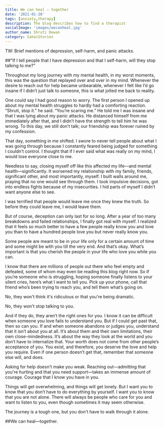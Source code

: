 ```yaml
---  
title: We can heal — together
date: '2021-01-28'  
tags: [anxiety,therapy]  
description: The blog describes how to find a therapist  
socialImage: 'images/wecanheal.jpg'
author_name: Shruti Dewan
category: SahaiStories
---  
```


TW: Brief mentions of depression, self-harm, and panic attacks.

##“If I tell people that I have depression and that I self-harm, will they stop talking to me?”

Throughout my long journey with my mental health, in my worst moments, this was the question that replayed over and over in my mind. Whenever the desire to reach out for help became unbearable, whenever I felt like I’d go insane if I didn’t just talk to someone, this is what jolted me back to reality.

 One could say I had good reason to worry. The first person I opened up about my mental health struggles to hardly had a comforting reaction. “Shruti, stop it.” he said. “You’re scaring me.” He told me I was insane and that I was lying about my panic attacks. He distanced himself from me immediately after that, and I didn’t have the strength to tell him he was wrong. To this day, we still don’t talk; our friendship was forever ruined by my confession.
 
That day, something in me shifted. I swore to never tell people about what I was going through because I constantly feared being judged for something I couldn’t control. I thought that if I ever said what was really on my mind, I would lose everyone close to me.

Needless to say, closing myself off like this affected my life—and mental health—significantly. It worsened my relationship with my family, friends, significant other, and most importantly, myself. I built walls around me, praying that no one would see through them. I took impulsive decisions, got into endless fights because of my insecurities. I hid parts of myself I didn’t want anyone else to see.

I was terrified that people would leave me once they knew the truth. So before they could leave me, I would leave them.

But of course, deception can only last for so long. After a year of too many breakdowns and failed relationships, I finally got real with myself. I realized that it feels so much better to have a few people really know you and love you than to have a hundred people love you but never really know you.

Some people are meant to be in your life only for a certain amount of time and some might be with you till the very end. And that’s okay. What’s important is that you cherish the people in your life who love you while you can.

I know that there are millions of people out there who feel empty and defeated, some of whom may even be reading this blog right now. So if you’re someone who is struggling, hoping someone finally listens to your silent cries, here’s what I want to tell you. Pick up your phone, call that friend who’s been trying to reach you, and tell them what’s going on.

No, they won't think it's ridiculous or that you're being dramatic.

No, they won't stop talking to you.

And if they do, they aren’t the right ones for you. I know it can be difficult when someone you love fails to understand you. But if I could get past that, then so can you.
If and when someone abandons or judges you, understand that it isn’t about you at all. It’s about them and their own limitations, their own close-mindedness. It’s about the way they look at the world and you don’t have to internalize that. Your worth does not come from other people’s acceptance of you. You exist, and therefore, you deserve the love and help you require. Even if one person doesn’t get that, remember that someone else will, and does.

Asking for help doesn't make you weak. Reaching out—admitting that you're hurting and that you need support—takes an immense amount of courage. Courage that I know you have in you.

Things will get overwhelming, and things will get lonely. But I want you to know that you don’t have to do everything by yourself. I want you to know that you are not alone. There will always be people who care for you and want to listen to you, even though sometimes it may seem otherwise.

The journey is a tough one, but you don't have to walk through it alone.

##We can heal—together.
